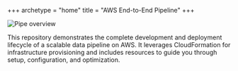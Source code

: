 +++
archetype = "home"
title = "AWS End-to-End Pipeline"
+++

![Pipe overview](/AWS_Data_Pipe/images/aws_data_pipe.png)

This repository demonstrates the complete development and deployment lifecycle of a scalable data pipeline on AWS. It leverages CloudFormation for infrastructure provisioning and includes resources to guide you through setup, configuration, and optimization.
